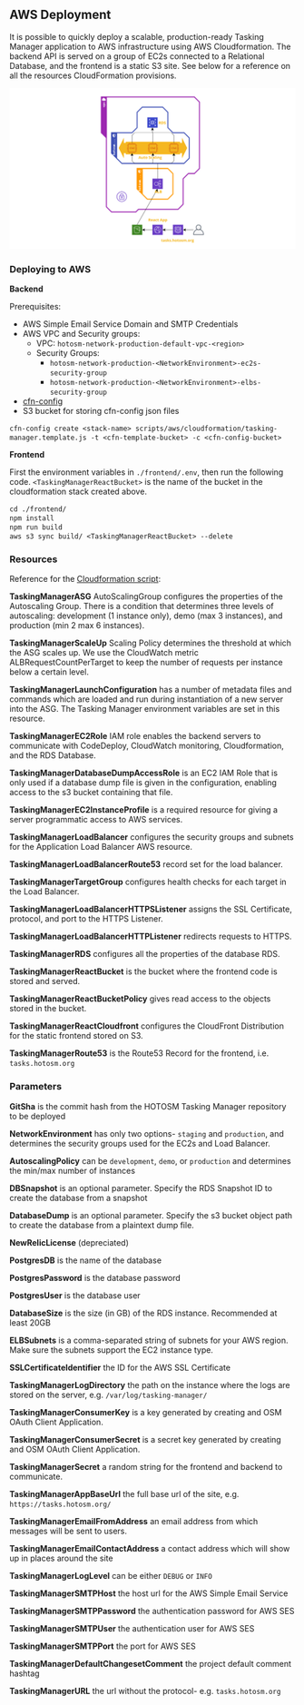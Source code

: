 ## AWS Deployment

It is possible to quickly deploy a scalable, production-ready Tasking Manager application to AWS infrastructure using AWS Cloudformation. The backend API is served on a group of EC2s connected to a Relational Database, and the frontend is a static S3 site. See below for a reference on all the resources CloudFormation provisions. 

![Infrastructure Diagram](./assets/Tasking%20Manager.svg)

### Deploying to AWS

**Backend**

Prerequisites:
  - AWS Simple Email Service Domain and SMTP Credentials
  - AWS VPC and Security groups:
  	- VPC: `hotosm-network-production-default-vpc-<region>`
  	- Security Groups: 
  	  - `hotosm-network-production-<NetworkEnvironment>-ec2s-security-group`
  	  - `hotosm-network-production-<NetworkEnvironment>-elbs-security-group`
  - [cfn-config](https://github.com/mapbox/cfn-config)
  - S3 bucket for storing cfn-config json files

```
cfn-config create <stack-name> scripts/aws/cloudformation/tasking-manager.template.js -t <cfn-template-bucket> -c <cfn-config-bucket>
```

**Frontend**

First the environment variables in `./frontend/.env`, then run the following code. `<TaskingManagerReactBucket>` is the name of the bucket in the cloudformation stack created above. 

```
cd ./frontend/
npm install
npm run build
aws s3 sync build/ <TaskingManagerReactBucket> --delete
```

### Resources

Reference for the [Cloudformation script](../scripts/aws/cloudformation/tasking-manager.template.js):

**TaskingManagerASG** AutoScalingGroup configures the properties of the Autoscaling Group. There is a condition that determines three levels of autoscaling: development (1 instance only), demo (max 3 instances), and production (min 2 max 6 instances). 

**TaskingManagerScaleUp** Scaling Policy determines the threshold at which the ASG scales up. We use the CloudWatch metric ALBRequestCountPerTarget to keep the number of requests per instance below a certain level. 

**TaskingManagerLaunchConfiguration** has a number of metadata files and commands which are loaded and run during instantiation of a new server into the ASG. The Tasking Manager environment variables are set in this resource. 

**TaskingManagerEC2Role** IAM role enables the backend servers to communicate with CodeDeploy, CloudWatch monitoring, Cloudformation, and the RDS Database. 

**TaskingManagerDatabaseDumpAccessRole** is an EC2 IAM Role that is only used if a database dump file is given in the configuration, enabling access to the s3 bucket containing that file. 

**TaskingManagerEC2InstanceProfile** is a required resource for giving a server programmatic access to AWS services.

**TaskingManagerLoadBalancer** configures the security groups and subnets for the Application Load Balancer AWS resource.

**TaskingManagerLoadBalancerRoute53** record set for the load balancer. 

**TaskingManagerTargetGroup** configures health checks for each target in the Load Balancer. 

**TaskingManagerLoadBalancerHTTPSListener** assigns the SSL Certificate, protocol, and port to the HTTPS Listener.

**TaskingManagerLoadBalancerHTTPListener** redirects requests to HTTPS.

**TaskingManagerRDS** configures all the properties of the database RDS.

**TaskingManagerReactBucket** is the bucket where the frontend code is stored and served. 

**TaskingManagerReactBucketPolicy** gives read access to the objects stored in the bucket.

**TaskingManagerReactCloudfront** configures the CloudFront Distribution for the static frontend stored on S3. 

**TaskingManagerRoute53** is the Route53 Record for the frontend, i.e. `tasks.hotosm.org`

### Parameters

**GitSha** is the commit hash from the HOTOSM Tasking Manager repository to be deployed

**NetworkEnvironment** has only two options- `staging` and `production`, and determines the security groups used for the EC2s and Load Balancer. 

**AutoscalingPolicy** can be `development`, `demo`, or `production` and determines the min/max number of instances

**DBSnapshot** is an optional parameter. Specify the RDS Snapshot ID to create the database from a snapshot

**DatabaseDump** is an optional parameter. Specify the s3 bucket object path to create the database from a plaintext dump file. 

**NewRelicLicense** (depreciated)

**PostgresDB** is the name of the database

**PostgresPassword** is the database password

**PostgresUser** is the database user

**DatabaseSize** is the size (in GB) of the RDS instance. Recommended at least 20GB

**ELBSubnets** is a comma-separated string of subnets for your AWS region. Make sure the subnets support the EC2 instance type. 

**SSLCertificateIdentifier** the ID for the AWS SSL Certificate

**TaskingManagerLogDirectory** the path on the instance where the logs are stored on the server, e.g. `/var/log/tasking-manager/`

**TaskingManagerConsumerKey** is a key generated by creating and OSM OAuth Client Application.

**TaskingManagerConsumerSecret** is a secret key generated by creating and OSM OAuth Client Application.

**TaskingManagerSecret** a random string for the frontend and backend to communicate.

**TaskingManagerAppBaseUrl** the full base url of the site, e.g. `https://tasks.hotosm.org/`

**TaskingManagerEmailFromAddress** an email address from which messages will be sent to users.

**TaskingManagerEmailContactAddress** a contact address which will show up in places around the site

**TaskingManagerLogLevel** can be either `DEBUG` or `INFO`

**TaskingManagerSMTPHost** the host url for the AWS Simple Email Service

**TaskingManagerSMTPPassword** the authentication password for AWS SES

**TaskingManagerSMTPUser** the authentication user for AWS SES

**TaskingManagerSMTPPort** the port for AWS SES

**TaskingManagerDefaultChangesetComment** the project default comment hashtag

**TaskingManagerURL** the url without the protocol- e.g. `tasks.hotosm.org`